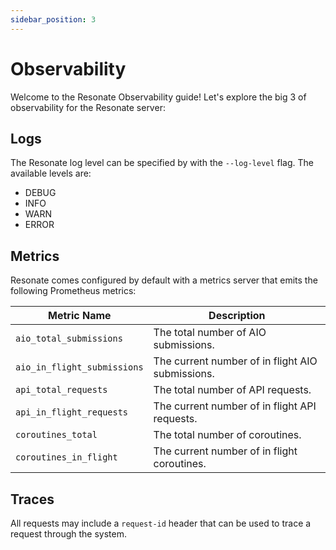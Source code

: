 ```yaml
---
sidebar_position: 3
---
```


# Observability

Welcome to the Resonate Observability guide! Let's explore the big 3 of observability for the Resonate server:

## Logs

The Resonate log level can be specified by with the `--log-level` flag. The available levels are:

- DEBUG
- INFO
- WARN
- ERROR

## Metrics

Resonate comes configured by default with a metrics server that emits the following Prometheus metrics:

| Metric Name                 | Description                                      |
| --------------------------- | ------------------------------------------------ |
| `aio_total_submissions`     | The total number of AIO submissions.             |
| `aio_in_flight_submissions` | The current number of in flight AIO submissions. |
| `api_total_requests`        | The total number of API requests.                |
| `api_in_flight_requests`    | The current number of in flight API requests.    |
| `coroutines_total`          | The total number of coroutines.                  |
| `coroutines_in_flight`      | The current number of in flight coroutines.      |

## Traces

All requests may include a `request-id` header that can be used to trace a request through the system.
